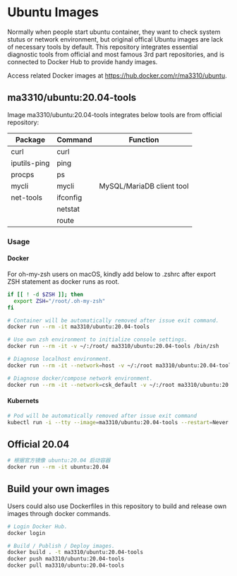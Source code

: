 # Ubuntu Images

Normally when people start ubuntu container, they want to check system stutus or network environment, but original offical Ubuntu images are lack of necessary tools by default. This repository integrates essential diagnostic tools from official and most famous 3rd part repositories, and is connected to Docker Hub to provide handy images.

Access related Docker images at https://hub.docker.com/r/ma3310/ubuntu.

## ma3310/ubuntu:20.04-tools

Image ma3310/ubuntu:20.04-tools integrates below tools are from official repository:

| Package       | Command  | Function                  |
|---------------|----------|---------------------------|
| curl          | curl     |                           |
| iputils-ping  | ping     |                           |
| procps        | ps       |                           |
| mycli         | mycli    | MySQL/MariaDB client tool |
| net-tools     | ifconfig |                           |
|               | netstat  |                           |
|               | route    |                           |

### Usage

#### Docker

For oh-my-zsh users on macOS, kindly add below to .zshrc after export ZSH statement as docker runs as root.

``` zsh
if [[ ! -d $ZSH ]]; then
  export ZSH="/root/.oh-my-zsh"
fi
```

``` bash
# Container will be automatically removed after issue exit command.
docker run --rm -it ma3310/ubuntu:20.04-tools

# Use own zsh environment to initialize console settings.
docker run --rm -it -v ~/:/root/ ma3310/ubuntu:20.04-tools /bin/zsh

# Diagnose localhost environment.
docker run --rm -it --network=host -v ~/:/root ma3310/ubuntu:20.04-tools /bin/zsh

# Diagnose docker/compose network environment.
docker run --rm -it --network=csk_default -v ~/:/root ma3310/ubuntu:20.04-tools /bin/zsh
```

#### Kubernets
```bash
# Pod will be automatically removed after issue exit command
kubectl run -i --tty --image=ma3310/ubuntu:20.04-tools --restart=Never --rm=true ubuntu-20.04-tools
```

## Official 20.04
``` bash
# 根据官方镜像 ubuntu:20.04 启动容器
docker run --rm -it ubuntu:20.04
```


## Build your own images

Users could also use Dockerfiles in this repository to build and release own images through docker commands.

``` bash
# Login Docker Hub.
docker login

# Build / Publish / Deploy images.
docker build . -t ma3310/ubuntu:20.04-tools
docker push ma3310/ubuntu:20.04-tools
docker pull ma3310/ubuntu:20.04-tools
```